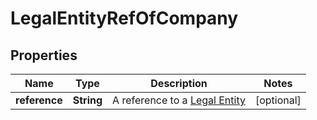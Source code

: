 # LegalEntityRefOfCompany

## Properties
Name | Type | Description | Notes
------------ | ------------- | ------------- | -------------
**reference** | **String** | A reference to a [Legal Entity](#legalentity) |  [optional]
